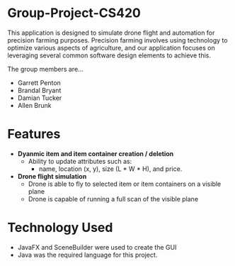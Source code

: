 # Group-Project-CS420

This application is designed to simulate drone flight and automation for precision farming purposes. Precision farming involves using technology to optimize various aspects of agriculture, and our application focuses on leveraging several common software design elements to achieve this. 

The group members are...
- Garrett Penton
- Brandal Bryant
- Damian Tucker
- Allen Brunk

# Features
- **Dyanmic item and item container creation / deletion**
  - Ability to update attributes such as:
     - name, location (x, y), size (L * W * H), and price.
- **Drone flight simulation**
    - Drone is able to fly to selected item or item containers on a visible plane
    - Drone is capable of running a full scan of the visible plane

# Technology Used
- JavaFX and SceneBuilder were used to create the GUI
- Java was the required language for this project.

    
